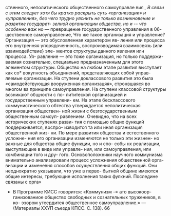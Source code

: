 ственного, неполитического общественного самоуправле
вия *,
В связи с этим следует хотя бы кратко раскрыть
суть «организации» и «управления», без чего трудно
уяснить не только возникновение и развитие государет-
зелной организации общества, но и -- что особенно важ*
но — превращение государственного управления в 06-
щественное самоуправление,
Что же такое организация и управление?
Организация — это обусловленная характером яв-
ления или процесса его внутренняя упорядоченность,
воспроизводимая взаимосвязь (или взаимодействие} эле-
ментов структуры данного явления илн процесса. Уя-
равление — это тоже организация, но только поддержи-
ваемая сознательно, специально предназначенным для
этого элементом структуры.
Общество на любом этапе развития выступает как со*
вокупность объединений, представляющих собой управ-
ляемые организации. На ступени доклассового развития
это была «самодействующая вооруженная организацяя»,
стронвшаяся во многом ва принципе самоуправления. На
ступени классовой структуры возникают общности с по-
лититеской организацией и государственным управлени-
ем. На этапе бесклассового коммунистического обтества
утверждается неполитическая организация обществен-
ной жизни с безгосударствениым общественным самоуп-
равлением.
Очевидно, что на всех исторических ступенях разви-
тия с помощью общих функций поддерживается, воспро-
изводится та или иная организация общественной жиз-
ни. По мере развития общества и естественного усложне-
ния его организации изменяются не только эти жизнен-
но важные для общества общие функции, но и спо-
собы нх реализации, выступающие в виде или управле-
ния, или самоуправления, или комбинации того и дру-
гого.
Основоположники научного коммунизма внимательно
анализировали процесс усложнения общественной орга-
визации и изменевня способов осуществления общих
функций. Они неоднократно указывали, что уже в перво-
бытной общине имеются общие интересы, требующие
исполнения таких фулкний. Последине связаны с орга»

* В Программе КИСС говорится: «Коммунизм -= ато высокоор-
ганизованиое общество свободных и сознательных тружеников, в ко-
эзором утеердитея общественное самоуправление.» — (Материалы
ХХУП съезда КПСС. С. 138).
66
